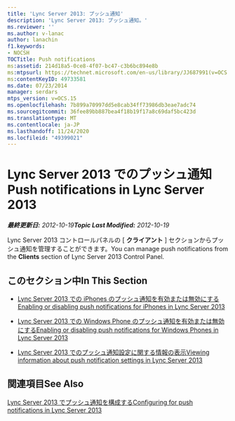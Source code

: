 ```yaml
---
title: 'Lync Server 2013: プッシュ通知'
description: 'Lync Server 2013: プッシュ通知。'
ms.reviewer: ''
ms.author: v-lanac
author: lanachin
f1.keywords:
- NOCSH
TOCTitle: Push notifications
ms:assetid: 214d18a5-0ce8-4f07-bc47-c3b6bc894e8b
ms:mtpsurl: https://technet.microsoft.com/en-us/library/JJ687991(v=OCS.15)
ms:contentKeyID: 49733581
ms.date: 07/23/2014
manager: serdars
mtps_version: v=OCS.15
ms.openlocfilehash: 7b899a70997dd5e8cab34ff73986db3eae7adc74
ms.sourcegitcommit: 36fee89bb887bea4f18b19f17a8c69daf5bc423d
ms.translationtype: MT
ms.contentlocale: ja-JP
ms.lasthandoff: 11/24/2020
ms.locfileid: "49399021"
---
```

# <a name="push-notifications-in-lync-server-2013"></a><span data-ttu-id="9b25c-103">Lync Server 2013 でのプッシュ通知</span><span class="sxs-lookup"><span data-stu-id="9b25c-103">Push notifications in Lync Server 2013</span></span>

<div data-xmlns="http://www.w3.org/1999/xhtml">

<div class="topic" data-xmlns="http://www.w3.org/1999/xhtml" data-msxsl="urn:schemas-microsoft-com:xslt" data-cs="https://msdn.microsoft.com/">

<div data-asp="https://msdn2.microsoft.com/asp">



</div>

<div id="mainSection">

<div id="mainBody"><span data-ttu-id="9b25c-104">

<span> </span></span><span class="sxs-lookup"><span data-stu-id="9b25c-104">

<span> </span></span></span>

<span data-ttu-id="9b25c-105">_**最終更新日:** 2012-10-19_</span><span class="sxs-lookup"><span data-stu-id="9b25c-105">_**Topic Last Modified:** 2012-10-19_</span></span>

<span data-ttu-id="9b25c-106">Lync Server 2013 コントロールパネルの [ **クライアント** ] セクションからプッシュ通知を管理することができます。</span><span class="sxs-lookup"><span data-stu-id="9b25c-106">You can manage push notifications from the **Clients** section of Lync Server 2013 Control Panel.</span></span>

<div>

## <a name="in-this-section"></a><span data-ttu-id="9b25c-107">このセクション中</span><span class="sxs-lookup"><span data-stu-id="9b25c-107">In This Section</span></span>

  - [<span data-ttu-id="9b25c-108">Lync Server 2013 での iPhones のプッシュ通知を有効または無効にする</span><span class="sxs-lookup"><span data-stu-id="9b25c-108">Enabling or disabling push notifications for iPhones in Lync Server 2013</span></span>](lync-server-2013-enabling-or-disabling-push-notifications-for-iphones.md)

  - [<span data-ttu-id="9b25c-109">Lync Server 2013 での Windows Phone のプッシュ通知を有効または無効にする</span><span class="sxs-lookup"><span data-stu-id="9b25c-109">Enabling or disabling push notifications for Windows Phones in Lync Server 2013</span></span>](lync-server-2013-enabling-or-disabling-push-notifications-for-windows-phones.md)

  - [<span data-ttu-id="9b25c-110">Lync Server 2013 でのプッシュ通知設定に関する情報の表示</span><span class="sxs-lookup"><span data-stu-id="9b25c-110">Viewing information about push notification settings in Lync Server 2013</span></span>](lync-server-2013-viewing-information-about-push-notification-settings.md)

</div>

<div>

## <a name="see-also"></a><span data-ttu-id="9b25c-111">関連項目</span><span class="sxs-lookup"><span data-stu-id="9b25c-111">See Also</span></span>


[<span data-ttu-id="9b25c-112">Lync Server 2013 でプッシュ通知を構成する</span><span class="sxs-lookup"><span data-stu-id="9b25c-112">Configuring for push notifications in Lync Server 2013</span></span>](lync-server-2013-configuring-for-push-notifications.md)  
  

<span data-ttu-id="9b25c-113"></div>

</div>

<span> </span>

</div>

</div>

</span><span class="sxs-lookup"><span data-stu-id="9b25c-113"></div>

</div>

<span> </span>

</div>

</div>

</span></span></div>

